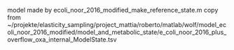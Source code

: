 model made by ecoli_noor_2016_modified_make_reference_state.m
copy from ~/projekte/elasticity_sampling/project_mattia/roberto/matlab/wolf/model_ecoli_noor_2016_modified/model_and_metabolic_state/e_coli_noor_2016_plus_overflow_oxa_internal_ModelState.tsv